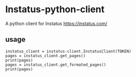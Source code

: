 # Instatus-python-client
A python client for Instatus https://instatus.com/

## usage
```
instatus_client = instatus-client.InstatusClient(TOKEN)
pages = instatus_client.get_pages()
print(pages)
pages = instatus_client.get_formated_pages()
print(pages)

```